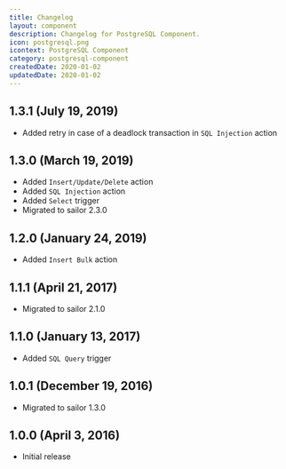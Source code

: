```yaml
---
title: Changelog
layout: component
description: Changelog for PostgreSQL Component.
icon: postgresql.png
icontext: PostgreSQL Component
category: postgresql-component
createdDate: 2020-01-02
updatedDate: 2020-01-02
---
```


## 1.3.1 (July 19, 2019)

* Added retry in case of a deadlock transaction in `SQL Injection` action

## 1.3.0 (March 19, 2019)

* Added `Insert/Update/Delete` action
* Added `SQL Injection` action
* Added `Select` trigger
* Migrated to sailor 2.3.0

## 1.2.0 (January 24, 2019)

* Added `Insert Bulk` action

## 1.1.1 (April 21, 2017)

* Migrated to sailor 2.1.0

## 1.1.0 (January 13, 2017)

* Added `SQL Query` trigger

## 1.0.1 (December 19, 2016)

* Migrated to sailor 1.3.0

## 1.0.0 (April 3, 2016)

* Initial release

